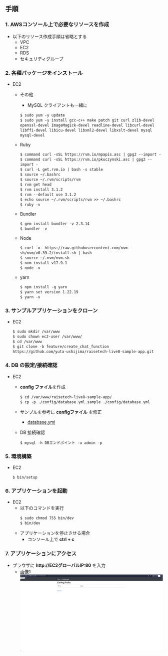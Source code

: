 ## 手順
### 1. AWSコンソール上で必要なリソースを作成
- 以下のリソース作成手順は省略とする
  - VPC
  - EC2
  - RDS
  - セキュリティグループ

### 2. 各種パッケージをインストール
- EC2
  - その他
    - MySQL クライアントも一緒に
    ```bash:title
    $ sudo yum -y update
    $ sudo yum -y install gcc-c++ make patch git curl zlib-devel openssl-devel ImageMagick-devel readline-devel libcurl-devel libffi-devel libicu-devel libxml2-devel libxslt-devel mysql mysql-devel
    ```

  -  Ruby
      ```bash:title
      $ command curl -sSL https://rvm.io/mpapis.asc | gpg2 --import -
      $ command curl -sSL https://rvm.io/pkuczynski.asc | gpg2 --import -
      $ curl -L get.rvm.io | bash -s stable
      $ source ~/.bashrc
      $ source ~/.rvm/scripts/rvm
      $ rvm get head
      $ rvm install 3.1.2
      $ rvm --default use 3.1.2
      $ echo source ~/.rvm/scripts/rvm >> ~/.bashrc
      $ ruby -v
      ```

  - Bundler
    ```bash:title
    $ gem install bundler -v 2.3.14
    $ bundler -v
    ```

  - Node
    ```bash:title
    $ curl -o- https://raw.githubusercontent.com/nvm-sh/nvm/v0.39.2/install.sh | bash
    $ source ~/.nvm/nvm.sh
    $ nvm install v17.9.1
    $ node -v
    ```

  - yarn
    ```bash:title
    $ npm install -g yarn
    $ yarn set version 1.22.19
    $ yarn -v
    ```

### 3. サンプルアプリケーションをクローン
- EC2
  ```bash:title
  $ sudo mkdir /var/www
  $ sudo chown ec2-user /var/www/
  $ cd /var/www
  $ git clone -b feature/create_chat_function https://github.com/yuta-ushijima/raisetech-live8-sample-app.git
  ```

### 4. DB の設定/接続確認
- EC2
  - **config ファイル**を作成
    ```bash:title
    $ cd /var/www/raisetech-live8-sample-app/
    $ cp -p ./config/database.yml.sample ./config/database.yml
    ```
  - サンプルを参考に **configファイル** を修正
    - [database.yml](./conf/database.yml)

  - DB 接続確認
    ```bash:title
    $ mysql -h DBエンドポイント -u admin -p
    ```

### 5. 環境構築
- EC2
  ```bash:title
  $ bin/setup
  ```

### 6. アプリケーションを起動
- EC2
  - 以下のコマンドを実行
    ```bash:title
    $ sudo chmod 755 bin/dev
    $ bin/dev
    ```
  - アプリケーションを停止させる場合
    - コンソール上で **ctrl + c**

###  7. アプリケーションにアクセス
- ブラウザに **http://EC2グローバルIP:80** を入力
  - 画像1
  ![capture01](./img/capture01.png)
